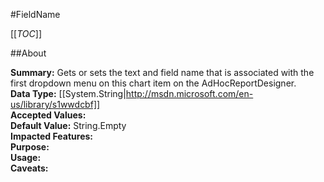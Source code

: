 #FieldName

[[_TOC_]]

##About

**Summary:**  Gets or sets the text and field name that is associated with the first dropdown menu on this chart item on the AdHocReportDesigner.   
**Data Type:** [[System.String|http://msdn.microsoft.com/en-us/library/s1wwdcbf]]  
**Accepted Values:**   
**Default Value:** String.Empty  
**Impacted Features:**   
**Purpose:**   
**Usage:**   
**Caveats:**   

